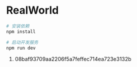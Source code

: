 # RealWorld

```sh
# 安装依赖
npm install

# 启动开发服务
npm run dev
```



1. 08baf93709aa2206f5a7feffec714ea723e3132b